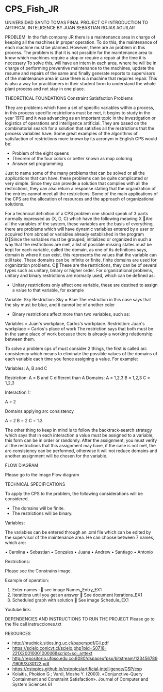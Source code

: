 # CPS_Fish_JR

UNIVERSIDAD SANTO TOMAS
FINAL PROJECT OF INTRODUCTION TO ARTIFICAL INTELIGENCE
BY JUAN SEBASTIAN ROJAS AGUILAR

PROBLEM:
In the fish company JR there is a maintenance area in charge of keeping all the machines in proper operation. To do this, the maintenance of each machine must be planned. However, there are an problem in this process. The problem is that it is not possible for the maintenance area to know which machines require a stop or require a repair at the time it is necessary
To solve this, will have an intern in each area, where he will be in charge of performing preventive maintenance to the machines, update the resume and repairs of the same and finally generate reports to supervisors of the maintenance area in case there is a machine that requires repair. This is also a way for practitioners in their student form to understand the whole plant process and not stay in one place.

THEORETICAL FOUNDATIONS 
Constraint Satisfaction Problems

They are problems which have a set of specific variables within a process, in this process specific restrictions must be met, it begins to study in the year 1970 and it was advancing as an important topic in the investigation or logistics of operations and intelligence artificial. They are based on the combinatorial search for a solution that satisfies all the restrictions that the process variables have. Some great examples of the algorithms of satisfaction of restrictions more known by its acronym in English CPS would be:

- Problem of the eight queens 
- Theorem of the four colors or better known as map coloring
 - Answer set programming

Just to name some of the many problems that can be solved or all the applications that can have, these problems can be quite complicated or very simple. Since they can provide a solution that complies with all the restrictions, they can also return a response stating that the organization of the entries cannot meet all the restrictions. Some of the main applications of the CPS are the allocation of resources and the approach of organizational solutions.

For a technical definition of a CPS problem one should speak of 3 parts normally expressed as (X, D, C) which have the following meaning
X Are all the variables of the system, these variables are the basis of everything, there are problems which will have dynamic variables entered by a user or acquired from abroad or variables already established in the program
DSince the variables must be grouped, initialized or organized in such a way that the restrictions are met, a list of possible missing states must be kept for each variable, called the domain, as one of its definitions says, domain is where it can exist. this represents the values that the variable can still take.
These domains can be infinite or finite, finite domains are used for organization problems.
C These are the restrictions, they can be of several types such as unitary, binary or higher order. For organizational problems, unitary and binary restrictions are normally used, which can be defined as:

- Unitary restrictions only affect one variable, these are destined to assign a value to that variable, for example

Variable: Sky
Restriction: Sky = Blue
The restriction in this case says that the sky must be blue, and it cannot be of another color

- Binary restrictions affect more than two variables, such as:

Variables = Juan's workplace, Carlos's workplace.
Restriction: Juan's workplace = Carlos's place of work
The restriction says that both must be in the same place of work because there is already a working relationship between them.

To solve a problem cps of must consider 2 things, the first is called arc consistency which means to eliminate the possible values of the domains of each variable each time you fence assigning a value. For example:

Variables: A, B and C

Restriction: A = B and C different than A
Domains:
A = 1,2,3
B = 1,2,3
C = 1,2,3

Interaction 1:

A = 2

Domains applying arc consistency

A = 2
B = 2
C = 1.3


The other thing to keep in mind is to follow the backtrack-search strategy which says that in each interaction a value must be assigned to a variable, this form can be in order or randomly. After the assignment, you must verify all the restrictions that this assignment may have, if the case is not met, the arc consistency can be performed, otherwise it will not reduce domains and another assignment will be chosen for the variable.

FLOW DIAGRAM   

Please go to the image Flow diagram

TECHNICAL SPECIFICATIONS

To apply the CPS to the problem, the following considerations will be considered.

- The domains will be finite.
- The restrictions will be binary.

Variables:

The variables can be entered through an .xml file which can be edited by the supervisor of the maintenance area. He can choose between 7 names, which are:

•	Carolina
•	Sebastian
•	Gonzales
•	Juana
•	Andrew
•	Santiago
•	Antonio

Restrictions:

Please see the Constrains image.

Example of operation:

1. Enter names - see image Names_Entry_EX1
2. Iterations until you get an answer  See document Iterations_EX1
3. Scheduled graph with solution  See image Schedule_EX1


Youtube link:


DEPENDENCIES AND INSTRUCTIONS TO RUN THE PROJECT
Please go to the file call instrucciones.txt

RESOURCES

-	http://hrudnick.sitios.ing.uc.cl/paperspdf/Gil.pdf 
-	https://scielo.conicyt.cl/scielo.php?pid=S0718-221X2001000100006&script=sci_arttext 
-	http://repositorio.ufpso.edu.co:8080/dspaceufpso/bitstream/123456789/1609/3/30122.pdf 
-	https://cstopics.github.io/cstopics/artificial-intelligence/CSP/csp 
-	Kolaitis, Phokion G.; Vardi, Moshe Y. (2000). «Conjunctive-Query Containment and Constraint Satisfaction». Journal of Computer and System Sciences 61 
